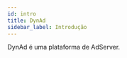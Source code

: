 ```yaml
---
id: intro
title: DynAd
sidebar_label: Introdução
---
```


DynAd é uma plataforma de AdServer.

<!-- ## Anunciante

## Agências

## Editor

## Atribuição

## Programática

## Ad Server

## Análise de Dados

## Visibilidade

## Ad Fraud

## Brand Safety -->